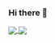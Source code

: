 ### Hi there 👋

<a href="https://github.com/yashin-alexander">
  <img align="center" src="https://github-readme-stats.vercel.app/api/top-langs/?username=yashin-alexander&hide=html,css,java,javascript&langs_count=6&layout=compact" />
</a>
<a href="https://github.com/yashin-alexander">
  <img align="center" src="https://github-readme-stats.vercel.app/api?username=yashin-alexander&count_private=true&hide=contribs&show_icons=true&hide_title=true" />
</a>
